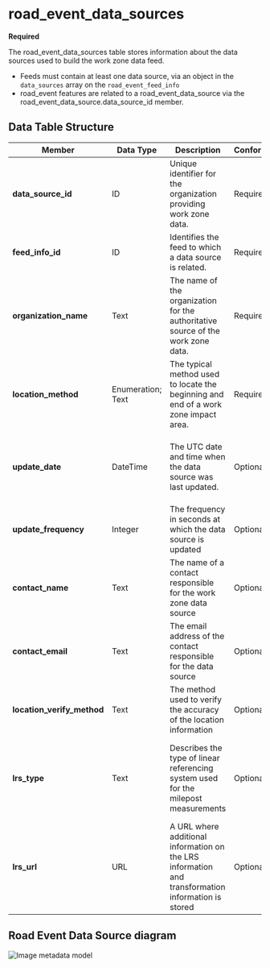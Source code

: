 # road_event_data_sources
**Required**

The road_event_data_sources table stores information about the data sources used to build the work zone data feed.
- Feeds must contain at least one data source, via an object in the `data_sources` array on the `road_event_feed_info`
- road_event features are related to a road_event_data_source via the road_event_data_source.data_source_id member.

## Data Table Structure
Member | Data Type | Description | Conformance | Notes
---------- | --------- | ---------------- | ----------- | -----
**data_source_id** | ID | Unique identifier for the organization providing work zone data. | Required |
**feed_info_id** | ID | Identifies the feed to which a data source is related. | Required | Foreign Key to road_event_feed_info for building a feed from the data tables.
**organization_name** | Text | The name of the organization for the authoritative source of the work zone data. | Required | Example: County DOT
**location_method** | Enumeration; Text | The typical method used to locate the beginning and end of a work zone impact area. | Required | See [Location Method Enumerated Type](/spec-content/enumerated-types/location_method.md)
**update_date** | DateTime | The UTC date and time when the data source was last updated. | Optional | All date/time formats shall use ISO 8601 Data elements and interchange formats – Information interchange. Example: `2016-11-03T19:37:00Z`
**update_frequency** | Integer | The frequency in seconds at which the data source is updated | Optional | 
**contact_name** | Text | The name of a contact responsible for the work zone data source | Optional | Example: Jo Help
**contact_email** | Text | The email address of the contact responsible for the data source | Optional |
**location_verify_method** | Text | The method used to verify the accuracy of the location information | Optional | Example: Survey accurate GPS equipment accurate to 0.1 cm
**lrs_type** | Text | Describes the type of linear referencing system used for the milepost measurements | Optional | Example: Use of milemarkers posted by the<br>roadways. These are registered to a dynamic segmentation of statewide LRS basemap.
**lrs_url** | URL | A URL where additional information on the LRS information and transformation information is stored | Optional | Example https://aaa.bbb.com/lrs

## Road Event Data Source diagram
![Image metadata model](https://github.com/usdot-jpo-ode/jpo-wzdx/blob/v3-metadata-update/images/feed_source_event_relationship.jpg)